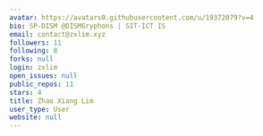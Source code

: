 ```yaml
---
avatar: https://avatars0.githubusercontent.com/u/19372079?v=4
bio: SP-DISM @DISMGryphons | SIT-ICT IS
email: contact@zxlim.xyz
followers: 11
following: 8
forks: null
login: zxlim
open_issues: null
public_repos: 11
stars: 4
title: Zhao Xiang Lim
user_type: User
website: null
---
```

